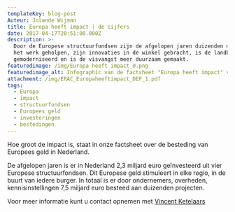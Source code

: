 ```yaml
---
templateKey: blog-post
Auteur: Jolande Wijman
title: Europa heeft impact | de cijfers
date: 2017-04-17T20:51:00.000Z
description: >-
  Door de Europese structuurfondsen zijn de afgelopen jaren duizenden mensen aan
  het werk geholpen, zijn innovaties in de winkel gebracht, is de landbouw
  gemoderniseerd en is de visvangst meer duurzaam gemaakt.
featuredimage: /img/Europa heeft impact_0.png
featuredimage_alt: Infographic van de factsheet "Europa heeft impact" van ERAC
attachment: /img/ERAC_Europaheeftimpact_DEF_1.pdf
tags:
  - Europa
  - impact
  - structuurfondsen
  - Europees geld
  - investeringen
  - bestedingen
---
```

Hoe groot de impact is, staat in onze factsheet over de besteding van Europees geld in Nederland.

De afgelopen jaren is er in Nederland 2,3 miljard euro geïnvesteerd uit vier Europese structuurfondsen. Dit Europese geld stimuleert in elke regio, in de buurt van iedere burger. In totaal is er door ondernemers, overheden, kennisinstellingen 7,5 miljard euro besteed aan duizenden projecten.

Voor meer informatie kunt u contact opnemen met [Vincent Ketelaars](https://erac.nl/team/vincent-ketelaars)
